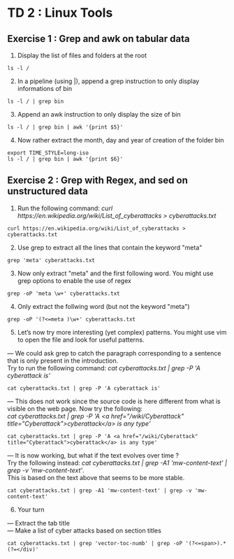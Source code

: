 # TD 2 : Linux Tools

## Exercise 1 : Grep and awk on tabular data
1. Display the list of files and folders at the root
```
ls -l /
```
2. In a pipeline (using |), append a grep instruction to only display informations of bin
```
ls -l / | grep bin
```
3. Append an awk instruction to only display the size of bin
```
ls -l / | grep bin | awk '{print $5}'
```
4. Now rather extract the month, day and year of creation of the folder bin
```
export TIME_STYLE=long-iso
ls -l / | grep bin | awk '{print $6}'
```

## Exercise 2 : Grep with Regex, and sed on unstructured data
1. Run the following command: <i>curl ht<span>tps://en.wikipedia</span>.org/wiki/List_of_cyberattacks > cyberattacks.txt</i>
```
curl https://en.wikipedia.org/wiki/List_of_cyberattacks > cyberattacks.txt
```
2. Use grep to extract all the lines that contain the keyword "meta"
```
grep 'meta' cyberattacks.txt
```
3. Now only extract "meta" and the first following word. You might use grep options to enable the use of regex
```
grep -oP 'meta \w+' cyberattacks.txt 
```
4. Only extract the follwing word (but not the keyword "meta")
```
grep -oP '(?<=meta )\w+' cyberattacks.txt 
```
5. Let’s now try more interesting (yet complex) patterns. You might use vim to open the file and look for useful patterns.

— We could ask grep to catch the paragraph corresponding to a sentence that is only present in the introduction.<br>
Try to run the following command: <i>cat cyberattacks.txt | grep -P 'A cyberattack is'</i>
```
cat cyberattacks.txt | grep -P 'A cyberattack is'
```
— This does not work since the source code is here different from what is visible on the web page. Now try the following:<br>
<i>cat cyberattacks.txt | grep -P 'A &lt;a href="/wiki/Cyberattack" title="Cyberattack"&gt;cyberattack&lt;/a&gt; is any type'</i>
```
cat cyberattacks.txt | grep -P 'A <a href="/wiki/Cyberattack" title="Cyberattack">cyberattack</a> is any type'
```
— It is now working, but what if the text evolves over time ?<br>
Try the following instead: <i>cat cyberattacks.txt | grep -A1 'mw-content-text' | grep -v 'mw-content-text'</i>.<br>
This is based on the text above that seems to be more stable.
```
cat cyberattacks.txt | grep -A1 'mw-content-text' | grep -v 'mw-content-text'
```
6. Your turn

— Extract the tab title <br>
— Make a list of cyber attacks based on section titles<br>
```
cat cyberattacks.txt | grep 'vector-toc-numb' | grep -oP '(?<=span>).*(?=</div)'
```
